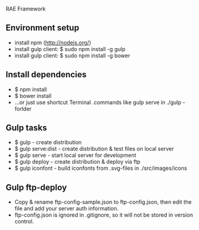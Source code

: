 RAE Framework


## Environment setup

- install npm (http://nodejs.org/)
- install gulp client: $ sudo npm install -g gulp
- install gulp client: $ sudo npm install -g bower

## Install dependencies

- $ npm install
- $ bower install
- ...or just use shortcut Terminal .commands like gulp serve in ./gulp -forlder


## Gulp tasks

- $ gulp - create distribution
- $ gulp serve:dist - create distribution & test files on local server
- $ gulp serve - start local server for development
- $ gulp deploy - create distribution & deploy via ftp
- $ gulp iconfont - build iconfonts from .svg-files in ./src/images/icons


## Gulp ftp-deploy

- Copy & rename ftp-config-sample.json to ftp-config.json, then edit the file and add your server auth information.
- ftp-config.json is ignored in .gitignore, so it will not be stored in version control.
